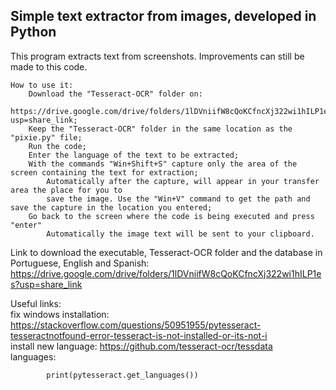 ## Simple text extractor from images, developed in Python

This program extracts text from screenshots.
Improvements can still be made to this code.

    How to use it:
        Download the "Tesseract-OCR" folder on:
            https://drive.google.com/drive/folders/1lDVniifW8cQoKCfncXj322wi1hILP1es?usp=share_link;
        Keep the "Tesseract-OCR" folder in the same location as the "pixie.py" file;
        Run the code;
        Enter the language of the text to be extracted;
        With the commands "Win+Shift+S" capture only the area of the screen containing the text for extraction;
            Automatically after the capture, will appear in your transfer area the place for you to
            save the image. Use the "Win+V" command to get the path and save the capture in the location you entered;
        Go back to the screen where the code is being executed and press "enter"
            Automatically the image text will be sent to your clipboard.            

Link to download the executable, Tesseract-OCR folder and the database in Portuguese, English and Spanish:
    https://drive.google.com/drive/folders/1lDVniifW8cQoKCfncXj322wi1hILP1es?usp=share_link

Useful links:<br />
    fix windows installation: 
        https://stackoverflow.com/questions/50951955/pytesseract-tesseractnotfound-error-tesseract-is-not-installed-or-its-not-i<br />
    install new language: 
        https://github.com/tesseract-ocr/tessdata<br />
    languages: 

            print(pytesseract.get_languages())
